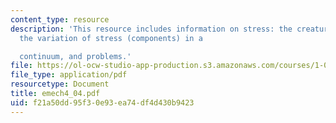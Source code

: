```yaml
---
content_type: resource
description: 'This resource includes information on stress: the creature and its components,
  the variation of stress (components) in a

  continuum, and problems.'
file: https://ol-ocw-studio-app-production.s3.amazonaws.com/courses/1-050-solid-mechanics-fall-2004/f21a50dd95f30e93ea74df4d430b9423_emech4_04.pdf
file_type: application/pdf
resourcetype: Document
title: emech4_04.pdf
uid: f21a50dd-95f3-0e93-ea74-df4d430b9423
---
```

